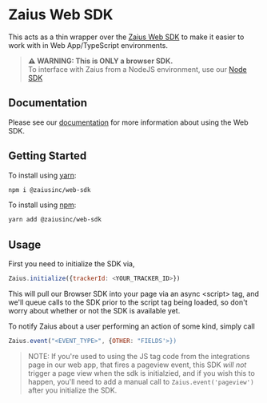 # Zaius Web SDK

This acts as a thin wrapper over the [Zaius Web SDK](https://docs.developers.zaius.com/web-sdk/) to make it easier to work with in Web App/TypeScript environments.

> <b>⚠️ WARNING: This is ONLY a browser SDK.</b><br />
> To interface with Zaius from a NodeJS environment, use our [Node SDK](https://github.com/ZaiusInc/node-sdk)

## Documentation

Please see our [documentation](https://docs.developers.zaius.com/web-sdk/) for more information about using the Web SDK.

## Getting Started

To install using [yarn](https://yarnpkg):

```bash
npm i @zaiusinc/web-sdk
```

To install using [npm](https://npmjs.org):

```bash
yarn add @zaiusinc/web-sdk
```

## Usage

First you need to initialize the SDK via,

```javascript
Zaius.initialize({trackerId: <YOUR_TRACKER_ID>})
```

This will pull our Browser SDK into your page via an async \<script\> tag, and we'll queue calls to the SDK prior to the script tag being loaded, so don't worry about whether or not the SDK is available yet.

To notify Zaius about a user performing an action of some kind, simply call

```javascript
Zaius.event("<EVENT_TYPE>", {OTHER: "FIELDS'>})
```

> NOTE: If you're used to using the JS tag code from the integrations page in our web app, that fires a pageview event, this SDK _*will not*_ trigger a page view when the sdk is initialzied, and if you wish this to happen, you'll need to add a manual call to `Zaius.event('pageview')` after you initialize the SDK.
